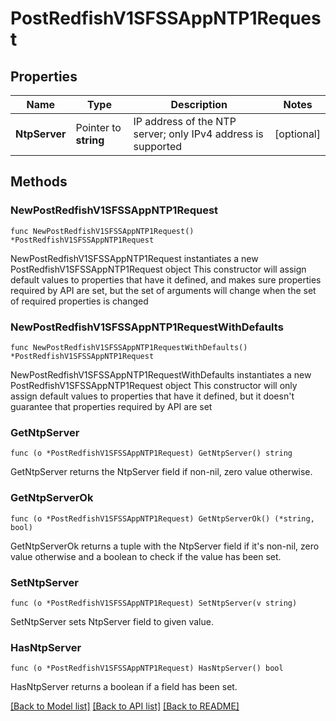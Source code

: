# PostRedfishV1SFSSAppNTP1Request

## Properties

Name | Type | Description | Notes
------------ | ------------- | ------------- | -------------
**NtpServer** | Pointer to **string** | IP address of the NTP server; only IPv4 address is supported | [optional] 

## Methods

### NewPostRedfishV1SFSSAppNTP1Request

`func NewPostRedfishV1SFSSAppNTP1Request() *PostRedfishV1SFSSAppNTP1Request`

NewPostRedfishV1SFSSAppNTP1Request instantiates a new PostRedfishV1SFSSAppNTP1Request object
This constructor will assign default values to properties that have it defined,
and makes sure properties required by API are set, but the set of arguments
will change when the set of required properties is changed

### NewPostRedfishV1SFSSAppNTP1RequestWithDefaults

`func NewPostRedfishV1SFSSAppNTP1RequestWithDefaults() *PostRedfishV1SFSSAppNTP1Request`

NewPostRedfishV1SFSSAppNTP1RequestWithDefaults instantiates a new PostRedfishV1SFSSAppNTP1Request object
This constructor will only assign default values to properties that have it defined,
but it doesn't guarantee that properties required by API are set

### GetNtpServer

`func (o *PostRedfishV1SFSSAppNTP1Request) GetNtpServer() string`

GetNtpServer returns the NtpServer field if non-nil, zero value otherwise.

### GetNtpServerOk

`func (o *PostRedfishV1SFSSAppNTP1Request) GetNtpServerOk() (*string, bool)`

GetNtpServerOk returns a tuple with the NtpServer field if it's non-nil, zero value otherwise
and a boolean to check if the value has been set.

### SetNtpServer

`func (o *PostRedfishV1SFSSAppNTP1Request) SetNtpServer(v string)`

SetNtpServer sets NtpServer field to given value.

### HasNtpServer

`func (o *PostRedfishV1SFSSAppNTP1Request) HasNtpServer() bool`

HasNtpServer returns a boolean if a field has been set.


[[Back to Model list]](../README.md#documentation-for-models) [[Back to API list]](../README.md#documentation-for-api-endpoints) [[Back to README]](../README.md)


